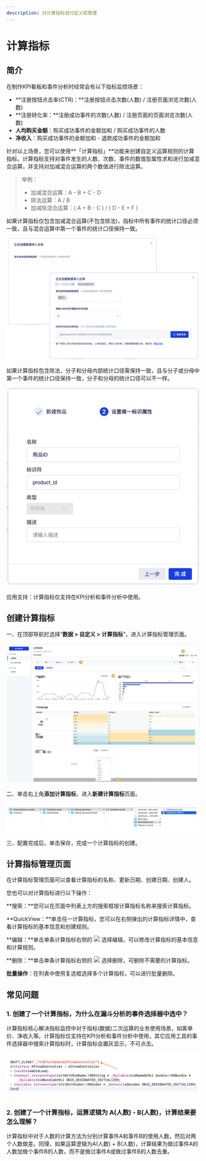 ```yaml
---
description: 对计算指标进行定义和管理
---
```


# 计算指标

## 简介

在制作KPI看板和事件分析时经常会有以下指标监控场景：

* **注册按钮点击率\(CTR\)：**注册按钮点击次数\(人数\) / 注册页面浏览次数\(人数\)
* **注册转化率：**注册成功事件的次数\(人数\) / 注册页面的页面浏览次数\(人数\)
* **人均购买金额**：购买成功事件的金额加和 / 购买成功事件的人数
* **净收入**：购买成功事件的金额加和 - 退款成功事件的金额加和

针对以上场景，您可以使用**「计算指标」**功能来创建自定义运算规则的计算指标。计算指标支持对事件发生的人数、次数、事件的数值型属性求和进行加减混合运算，并支持对加减混合运算的两个数值进行除法运算。

> 举例：
>
> * 加减混合运算：A - B + C - D
> * 除法运算：A / B
> * 加减除混合运算：\( A + B - C \) / \( D - E + F \)

如果计算指标仅包含加减混合运算\(不包含除法\)，指标中所有事件的统计口径必须一致，且与混合运算中第一个事件的统计口径保持一致。

![&#x52A0;&#x51CF;&#x6DF7;&#x5408;&#x8FD0;&#x7B97;](../../../.gitbook/assets/image%20%28138%29.png)

如果计算指标包含除法，分子和分母内部统计口径需保持一致，且与分子或分母中第一个事件的统计口径保持一致，分子和分母的统计口径可以不一样。

![&#x9664;&#x6CD5;&#x8FD0;&#x7B97;](../../../.gitbook/assets/image%20%2818%29.png)

应用支持：计算指标仅支持在KPI分析和事件分析中使用。

## 创建计算指标

一、在顶部导航栏选择“**数据 &gt; 自定义 &gt; 计算指标**“，进入计算指标管理页面。

![&#x8BA1;&#x7B97;&#x6307;&#x6807;&#x7BA1;&#x7406;&#x9875;&#x9762;](../../../.gitbook/assets/image%20%28156%29.png)

二、单击右上角**添加计算指标**，进入**新建计算指标**页面。

![&#x65B0;&#x5EFA;&#x8BA1;&#x7B97;&#x6307;&#x6807;&#x9875;&#x9762;](../../../.gitbook/assets/image%20%2835%29.png)

三、配置完成后，单击保存，完成一个计算指标的创建。

## 计算指标管理页面

在计算指标管理页面可以查看计算指标的名称、更新日期、创建日期、创建人。

您也可以对计算指标进行以下操作：

**搜索：**您可以在页面中列表上方的搜索框按计算指标名称来搜索计算指标。

**QuickView：**单击任一计算指标，您可以在右侧弹出的计算指标详情中，查看计算指标的基本信息和创建规则。

**编辑：**单击单条计算指标右侧的 ![](https://docs.growingio.com/.gitbook/assets/-Lo08UtW7H58ehFKeZ4g-LsycTyZaItbL8_Wigcx-LsyfkaafJ-8X2utJ9BbE782B9E782B9E782B9.png) 选择编辑，可以修改计算指标的基本信息和计算规则。

**删除：**单击单条计算指标右侧的 ![](https://docs.growingio.com/.gitbook/assets/-Lo08UtW7H58ehFKeZ4g-LsycTyZaItbL8_Wigcx-LsyfkaafJ-8X2utJ9BbE782B9E782B9E782B9.png) 选择删除，可删除不需要的计算指标。

**批量操作**：在列表中使用复选框选择多个计算指标，可以进行批量删除。

## 常见问题

### 1. 创建了一个计算指标，为什么在漏斗分析的事件选择器中选中？

计算指标核心解决指标监控中对于指标\(数据\)二次运算的业务使用场景，如客单价、净收入等。计算指标仅支持在KPI分析和事件分析中使用，其它应用工具的事件选择器中搜索计算指标时，计算指标会置灰显示，不可点击。

![&#x6F0F;&#x6597;&#x7684;&#x4E8B;&#x4EF6;&#x9009;&#x62E9;&#x5668;](../../../.gitbook/assets/image%20%2879%29.png)

### 2. 创建了一个计算指标，运算逻辑为 A\(人数\) - B\(人数\)，计算结果要怎么理解？

计算指标中对于人数的计算方法为分别计算事件A和事件B的使用人数，然后对两个人数做差。同理，如果运算逻辑为A\(人数\) + B\(人数\)，计算结果为做过事件A的人数加做个事件B的人数，而不是做过事件A或做过事件B的人数去重。

